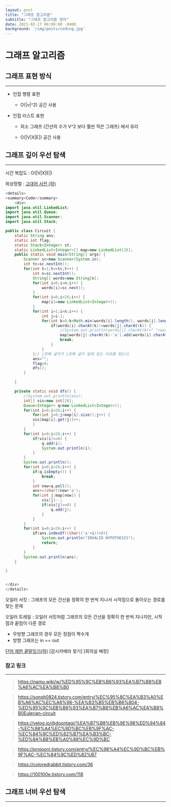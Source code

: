 ```yaml
---
layout: post
title: "그래프 알고리즘"
subtitle: "그래프 알고리즘 정리"
date: 2021-02-17 00:09:00 -0400
background: '/img/posts/coding.jpg'
---
```

그래프 알고리즘 
==================

## 그래프 표현 방식

-----------------

* 인접 행렬 표현
  
  * O(|v|^2) 공간 사용

* 인접 리스트 표현 

  * 희소 그래프 (간선의 수가 V^2 보다 훨씬 적은 그래프) 에서 유리
  
  * O(|V|X|E|) 공간 사용


## 그래프 깊이 우선 탐색

--------------------

시간 복잡도 : O(|V|X|E|)

위상정렬 : [고대어 사전 (하)](https://www.algospot.com/judge/problem/read/DICTIONARY)


	
```java
<details>
<summary>Code</summary>
	<div>
import java.util.LinkedList;
import java.util.Queue;
import java.util.Scanner;
import java.util.Stack;

public class Circuit {
	static String ans;
	static int flag;
	static Stack<Integer> st;
	static LinkedList<Integer>[] map=new LinkedList[26];
	public static void main(String[] args) {
		Scanner sc=new Scanner(System.in);
		int tc=sc.nextInt();
		for(int t=1;t<=tc;t++) {
			int n=sc.nextInt();
			String[] words=new String[n];
			for(int i=0;i<n;i++) {
				words[i]=sc.next();
			}
			for(int i=0;i<26;i++) {
				map[i]=new LinkedList<Integer>();
			}
			for(int i=1;i<n;i++) {
				int j=i-1;
				for(int k=0;k<Math.min(words[i].length(), words[j].length());k++) {
					if(words[i].charAt(k)!=words[j].charAt(k)) {
						//System.out.println(words[j].charAt(k)+" "+words[i].charAt(k));
						map[words[j].charAt(k)-'a'].add(words[i].charAt(k)-'a');
						break;
					}
				}
			}// j번째 글자가 i번째 글자 앞에 있는 이유를 찾는다.
			ans="";
			flag=0;
			dfs();
		}

	}

	private static void dfs() {
		//System.out.println(ans);
		int[] vis=new int[26];
		Queue<Integer> q=new LinkedList<Integer>();
		for(int i=0;i<26;i++) {
			for(int j=0;j<map[i].size();j++) {
			vis[map[i].get(j)]++;
			}
		}
		for(int i=0;i<26;i++) {
			if(vis[i]==0) {
				q.add(i);
				System.out.println(i);
			}
		}
		System.out.println();
		for(int i=0;i<26;i++) {
			if(q.isEmpty()) {
				break;
			}
			int now=q.poll();
			ans+=(char)(now+'a');
			for(int j:map[now]) {
				vis[j]--;
				if(vis[j]==0) {
					q.add(j);
				}
			}
		}
		for(int i=0;i<26;i++) {
			if(ans.indexOf((char)('a'+i))<0){
				System.out.println("INVALID HYPOTHESIS");
				return;
			}
		}
		System.out.println(ans);
	}

}


</div>
</details>

```


오일러 서킷 : 그래프의 모든 간선을 정확히 한 번씩 지나서 시작점으로 돌아오는 경로를 찾는 문제

오일러 트레일 : 오일러 서킷처럼 그래프의 모든 간선을 정확히 한 번씩 지나지만, 시작점과 끝점이 다른 경로 

  * 무방향 그래프의 경우 모든 정점이 짝수개
  * 방향 그래프는 in == out

[단어 제한 끝말잇기(하)](https://www.algospot.com/judge/problem/read/WORDCHAIN)
[감시카메라 찾기]
[회의실 배정]

### 참고 링크

-------------------------

> <https://namu.wiki/w/%ED%95%9C%EB%B6%93%EA%B7%B8%EB%A6%AC%EA%B8%B0>

> <https://sonsh0824.tistory.com/entry/%EC%95%8C%EA%B3%A0%EB%A6%AC%EC%A6%98-%EA%B3%B5%EB%B6%804-%ED%95%9C%EB%B6%93%EA%B7%B8%EB%A6%AC%EA%B8%B0Eulerian-circuit>

> <https://velog.io/@doontagi/%EA%B7%B8%EB%9E%98%ED%94%84-%EC%98%A4%EC%9D%BC%EB%9F%AC-%EC%84%9C%ED%82%B7%EA%B3%BC-%ED%8A%B8%EB%A0%88%EC%9D%BC>

> <https://projooni.tistory.com/entry/%EC%98%A4%EC%9D%BC%EB%9F%AC-%EC%84%9C%ED%82%B7>

> <https://coloredrabbit.tistory.com/36>

> <https://100100e.tistory.com/118>



## 그래프 너비 우선 탐색

----------------------


